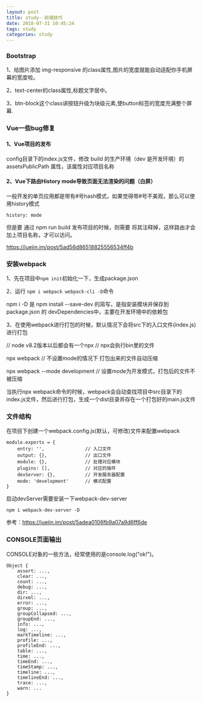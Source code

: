 ```yaml
---
layout: post
title: study--前端技巧
date: 2018-07-31 10:45:24
tags: study
categories: study
---
```



### Bootstrap

1、给图片添加 img-responsive 的class属性,图片的宽度就能自动适配你手机屏幕的宽度啦。

2、text-center的class属性,标题文字居中。

3、btn-block这个class讲按钮升级为块级元素,使button标签的宽度充满整个屏幕.


### Vue一些bug修复

#### 1、Vue项目的发布

config目录下的index.js文件，修改 build 的生产环境（dev 是开发环境）的 assetsPublicPath 属性，该属性对应项目名称

#### 2、Vue下路由History mode导致页面无法渲染的问题（白屏）

一般开发的单页应用都是带有#号hash模式，如果觉得带#号不美观，那么可以使用history模式
```
history: mode
```
但是要 通过 npm run build 发布项目的时候，则需要 将其注释掉，这样路由才会加上项目名称，才可以访问。

https://juejin.im/post/5ad56d86518825556534ff4b


### 安装webpack

1、先在项目中`npm init`初始化一下，生成package.json

2、运行 `npm i webpack webpack-cli -D`命令

npm i -D 是 npm install --save-dev 的简写，是指安装模块并保存到 package.json 的 devDependencies中，主要在开发环境中的依赖包

3、在使用webpack进行打包的时候，默认情况下会将src下的入口文件(index.js)进行打包

// node v8.2版本以后都会有一个npx
// npx会执行bin里的文件

npx webpack     // 不设置mode的情况下 打包出来的文件自动压缩

npx webpack --mode development  // 设置mode为开发模式，打包后的文件不被压缩

当执行npx webpack命令的时候，webpack会自动查找项目中src目录下的index.js文件，然后进行打包，生成一个dist目录并存在一个打包好的main.js文件

<!-- more -->

### 文件结构

在项目下创建一个webpack.config.js(默认，可修改)文件来配置webpack
```
module.exports = {
    entry: '',               // 入口文件
    output: {},              // 出口文件
    module: {},              // 处理对应模块
    plugins: [],             // 对应的插件
    devServer: {},           // 开发服务器配置
    mode: 'development'      // 模式配置
}
```

启动devServer需要安装一下webpack-dev-server

`npm i webpack-dev-server -D`

参考：https://juejin.im/post/5adea0106fb9a07a9d6ff6de

### CONSOLE页面输出
CONSOLE对象的一些方法，经常使用的是console.log("ok!")。
```
Object {
    assert: ...,
    clear: ...,
    count: ...,
    debug: ...,
    dir: ...,
    dirxml: ...,
    error: ...,
    group: ...,
    groupCollapsed: ...,
    groupEnd: ...,
    info: ...,
    log: ...,
    markTimeline: ...,
    profile: ...,
    profileEnd: ...,
    table: ...,
    time: ...,
    timeEnd: ...,
    timeStamp: ...,
    timeline: ...,
    timelineEnd: ...,
    trace: ...,
    warn: ...
}
```


